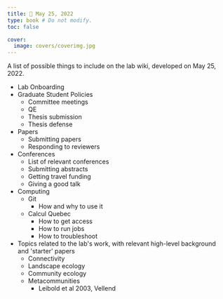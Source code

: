 ```yaml
---
title: 🧠 May 25, 2022
type: book # Do not modify.
toc: false

cover:
  image: covers/coverimg.jpg
---
```


A list of possible things to include on the lab wiki,
developed on May 25, 2022.


- Lab Onboarding
- Graduate Student Policies
  - Committee meetings
  - QE 
  - Thesis submission 
  - Thesis defense
- Papers 
  - Submitting papers
  - Responding to reviewers
- Conferences
  - List of relevant conferences
  - Submitting abstracts
  - Getting travel funding
  - Giving a good talk
- Computing
  - Git
    - How and why to use it 
  - Calcul Quebec
    - How to get access
    - How to run jobs
    - How to troubleshoot
- Topics related to the lab's work, with relevant high-level background and 'starter' papers
  - Connectivity
  - Landscape ecology
  - Community ecology
  - Metacommunities 
    - Leibold et al 2003, Vellend